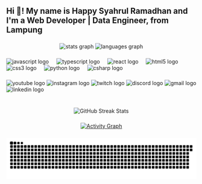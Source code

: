 <h2 align="left">Hi 👋! My name is Happy Syahrul Ramadhan and I'm a Web Developer | Data Engineer, from Lampung</h2>

###
<div align="center">
  <img src="https://github-readme-stats.vercel.app/api?username=happy-syahrul-ramadhan&hide_title=false&hide_rank=false&show_icons=true&include_all_commits=true&count_private=true&disable_animations=false&theme=dracula&locale=en&hide_border=false" height="150" alt="stats graph"  />
  <img src="https://github-readme-stats.vercel.app/api/top-langs?username=happy-syahrul-ramadhan&locale=en&hide_title=false&layout=compact&card_width=320&langs_count=5&theme=dracula&hide_border=false" height="150" alt="languages graph"  />
</div>

###


###
<div align="left">
  <img src="https://cdn.jsdelivr.net/gh/devicons/devicon/icons/javascript/javascript-original.svg" height="30" alt="javascript logo"  />
  <img width="12" />
  <img src="https://cdn.jsdelivr.net/gh/devicons/devicon/icons/typescript/typescript-original.svg" height="30" alt="typescript logo"  />
  <img width="12" />
  <img src="https://cdn.jsdelivr.net/gh/devicons/devicon/icons/react/react-original.svg" height="30" alt="react logo"  />
  <img width="12" />
  <img src="https://cdn.jsdelivr.net/gh/devicons/devicon/icons/html5/html5-original.svg" height="30" alt="html5 logo"  />
  <img width="12" />
  <img src="https://cdn.jsdelivr.net/gh/devicons/devicon/icons/css3/css3-original.svg" height="30" alt="css3 logo"  />
  <img width="12" />
  <img src="https://cdn.jsdelivr.net/gh/devicons/devicon/icons/python/python-original.svg" height="30" alt="python logo"  />
  <img width="12" />
  <img src="https://cdn.jsdelivr.net/gh/devicons/devicon/icons/csharp/csharp-original.svg" height="30" alt="csharp logo"  />
</div>

###
<div align="left">
  <img src="https://img.shields.io/static/v1?message=Youtube&logo=youtube&label=&color=FF0000&logoColor=white&labelColor=&style=for-the-badge" height="35" alt="youtube logo"  />
  <img src="https://img.shields.io/static/v1?message=Instagram&logo=instagram&label=&color=E4405F&logoColor=white&labelColor=&style=for-the-badge" height="35" alt="instagram logo"  />
  <img src="https://img.shields.io/static/v1?message=Twitch&logo=twitch&label=&color=9146FF&logoColor=white&labelColor=&style=for-the-badge" height="35" alt="twitch logo"  />
  <img src="https://img.shields.io/static/v1?message=Discord&logo=discord&label=&color=7289DA&logoColor=white&labelColor=&style=for-the-badge" height="35" alt="discord logo"  />
  <img src="https://img.shields.io/static/v1?message=Gmail&logo=gmail&label=&color=D14836&logoColor=white&labelColor=&style=for-the-badge" height="35" alt="gmail logo"  />
  <img src="https://img.shields.io/static/v1?message=LinkedIn&logo=linkedin&label=&color=0077B5&logoColor=white&labelColor=&style=for-the-badge" height="35" alt="linkedin logo"  />
</div>

###
<br clear="both">

<!-- GitHub Streak Stats -->
<div align="center">
  <img src="https://github-readme-streak-stats.herokuapp.com/?user=happy-syahrul-ramadhan&theme=dracula&hide_border=false" alt="GitHub Streak Stats" />
</div>

###

<!-- GitHub Activity Graph -->
<div align="center">
  <a href="https://github.com/happy-syahrul-ramadhan">
    <img src="https://github-readme-activity-graph.vercel.app/graph?username=happy-syahrul-ramadhan&theme=dracula&hide_border=false" alt="Activity Graph" />
  </a>
</div>

###

<!-- GitHub Contribution Grid Snake Animation -->
<picture>
  <source media="(prefers-color-scheme: dark)" srcset="https://raw.githubusercontent.com/happy-syahrul-ramadhan/happy-syahrul-ramadhan/output/github-contribution-grid-snake-dark.svg" />
  <source media="(prefers-color-scheme: light)" srcset="https://raw.githubusercontent.com/happy-syahrul-ramadhan/happy-syahrul-ramadhan/output/github-contribution-grid-snake.svg" />
  <img alt="github-snake" src="https://raw.githubusercontent.com/happy-syahrul-ramadhan/happy-syahrul-ramadhan/output/github-contribution-grid-snake.svg" />
</picture>

###
